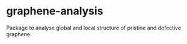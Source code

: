 # graphene-analysis
Package to analyse global and local structure of pristine and defective graphene.
